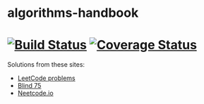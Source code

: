 # algorithms-handbook

[![Build Status](https://travis-ci.com/Mvrs/leetcode.svg?token=Ek5Qzx5pczABPWP2y28e&branch=feature/march-leetcode-challenge)](https://travis-ci.com/Mvrs/leetcode)
[![Coverage Status](https://coveralls.io/repos/github/Mvrs/leetcode/badge.svg?branch=feature/march-leetcode-challenge)](https://coveralls.io/github/Mvrs/leetcode?branch=feature/march-leetcode-challenge)
=======

Solutions from these sites:
- [LeetCode problems](https://leetcode.com/problemset/all/)
- [Blind 75](https://www.techinterviewhandbook.org/grind75)
- [Neetcode.io](https://neetcode.io/practice)

